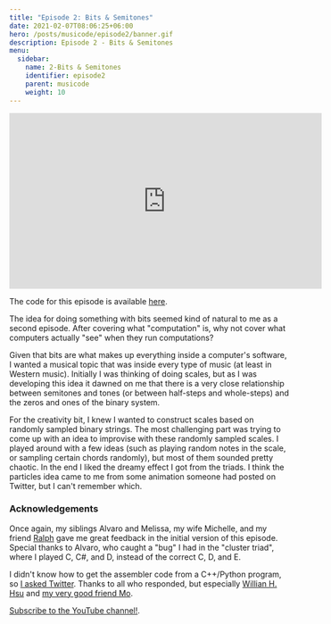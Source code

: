 ```yaml
---
title: "Episode 2: Bits & Semitones"
date: 2021-02-07T08:06:25+06:00
hero: /posts/musicode/episode2/banner.gif
description: Episode 2 - Bits & Semitones
menu:
  sidebar:
    name: 2-Bits & Semitones
    identifier: episode2
    parent: musicode
    weight: 10
---
```


<iframe width="560" height="315" src="https://www.youtube.com/embed/_d4M1gthsXA" frameborder="0" allow="accelerometer; autoplay; clipboard-write; encrypted-media; gyroscope; picture-in-picture" allowfullscreen></iframe>

The code for this episode is available [here](https://github.com/psc-g/musicode/tree/main/ep2).

The idea for doing something with bits seemed kind of natural to me as a second episode. After covering what "computation" is, why not cover what computers actually "see" when they run computations?

Given that bits are what makes up everything inside a computer's software, I wanted a musical topic that was inside every type of music (at least in Western music). Initially I was thinking of doing scales, but as I was developing this idea it dawned on me that there is a very close relationship between semitones and tones (or between half-steps and whole-steps) and the zeros and ones of the binary system.

For the creativity bit, I knew I wanted to construct scales based on randomly sampled binary strings. The most challenging part was trying to come up with an idea to improvise with these randomly sampled scales. I played around with a few ideas (such as playing random notes in the scale, or sampling certain chords randomly), but most of them sounded pretty chaotic. In the end I liked the dreamy effect I got from the triads. I think the particles idea came to me from some animation someone had posted on Twitter, but I can't remember which.


### Acknowledgements

Once again, my siblings Alvaro and Melissa, my wife Michelle, and my friend [Ralph](https://www.youtube.com/channel/UCroPLKi0ML5xFMYjiHDTyCQ) gave me great feedback in the initial version of this episode. Special thanks to Alvaro, who caught a "bug" I had in the "cluster triad", where I played C, C#, and D, instead of the correct C, D, and E.

I didn't know how to get the assembler code from a C++/Python program, so [I asked Twitter](https://twitter.com/pcastr/status/1340289847504867328). Thanks to all who responded, but especially [Willian H. Hsu](https://twitter.com/banazir/status/1340293096513351681) and [my very good friend Mo](https://twitter.com/moelhelaly/status/1340328424079015937).

[Subscribe to the YouTube channel!](https://www.youtube.com/channel/UCrZNf0XkxtXE0tsy1y2RT0w).
